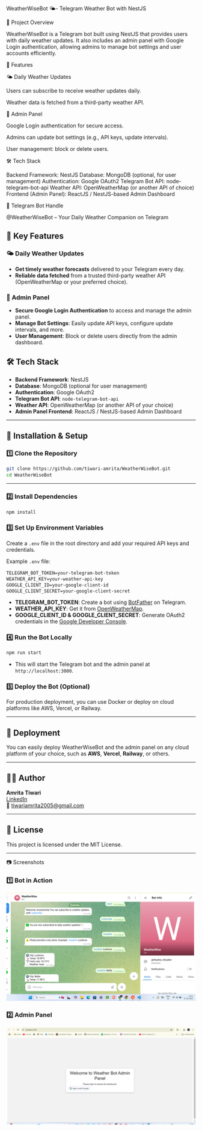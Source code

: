 WeatherWiseBot 🌤️- Telegram Weather Bot with NestJS

📌 Project Overview

WeatherWiseBot is a Telegram bot built using NestJS that provides users with daily weather updates. It also includes an admin panel with Google Login authentication, allowing admins to manage bot settings and user accounts efficiently.

🚀 Features

🌤️ Daily Weather Updates

Users can subscribe to receive weather updates daily.

Weather data is fetched from a third-party weather API.

🔐 Admin Panel

Google Login authentication for secure access.

Admins can update bot settings (e.g., API keys, update intervals).

User management: block or delete users.

🛠 Tech Stack

Backend Framework: NestJS
Database: MongoDB (optional, for user management)
Authentication: Google OAuth2
Telegram Bot API: node-telegram-bot-api
Weather API: OpenWeatherMap (or another API of choice)
Frontend (Admin Panel): ReactJS / NestJS-based Admin Dashboard

📌 Telegram Bot Handle

@WeatherWiseBot – Your Daily Weather Companion on Telegram


## 🚀 Key Features

### 🌤️ Daily Weather Updates
- **Get timely weather forecasts** delivered to your Telegram every day.
- **Reliable data fetched** from a trusted third-party weather API (OpenWeatherMap or your preferred choice).

### 🔐 Admin Panel
- **Secure Google Login Authentication** to access and manage the admin panel.
- **Manage Bot Settings**: Easily update API keys, configure update intervals, and more.
- **User Management**: Block or delete users directly from the admin dashboard.

## 🛠 Tech Stack
- **Backend Framework**: NestJS
- **Database**: MongoDB (optional for user management)
- **Authentication**: Google OAuth2
- **Telegram Bot API**: `node-telegram-bot-api`
- **Weather API**: OpenWeatherMap (or another API of your choice)
- **Admin Panel Frontend**: ReactJS / NestJS-based Admin Dashboard


---

## 🔧 Installation & Setup

### 1️⃣ Clone the Repository
```bash
git clone https://github.com/tiwari-amrita/WeatherWiseBot.git
cd WeatherWiseBot
```

---


### 2️⃣ Install Dependencies
```bash
npm install
```

### 3️⃣ Set Up Environment Variables
Create a `.env` file in the root directory and add your required API keys and credentials.

Example `.env` file:

```
TELEGRAM_BOT_TOKEN=your-telegram-bot-token
WEATHER_API_KEY=your-weather-api-key
GOOGLE_CLIENT_ID=your-google-client-id
GOOGLE_CLIENT_SECRET=your-google-client-secret
```

- **TELEGRAM_BOT_TOKEN**: Create a bot using [BotFather](https://core.telegram.org/bots#botfather) on Telegram.
- **WEATHER_API_KEY**: Get it from [OpenWeatherMap](https://openweathermap.org/api).
- **GOOGLE_CLIENT_ID & GOOGLE_CLIENT_SECRET**: Generate OAuth2 credentials in the [Google Developer Console](https://console.developers.google.com/).

### 4️⃣ Run the Bot Locally
```bash
npm run start
```
- This will start the Telegram bot and the admin panel at `http://localhost:3000`.

### 5️⃣ Deploy the Bot (Optional)
For production deployment, you can use Docker or deploy on cloud platforms like AWS, Vercel, or Railway.

---

## 🚀 Deployment
You can easily deploy WeatherWiseBot and the admin panel on any cloud platform of your choice, such as **AWS**, **Vercel**, **Railway**, or others.

---

## 👨‍💻 Author
**Amrita Tiwari**  
[LinkedIn](https://www.linkedin.com/in/amrita-tiwari033617293)  
📧 tiwariamrita2005@gmail.com

---

## 📜 License
This project is licensed under the MIT License.

---

📷 Screenshots
### 1️⃣ Bot in Action
![Bot Interface](images/Interface.png)

### 2️⃣ Admin Panel
<img src="images/admin panel.png" width="700">
